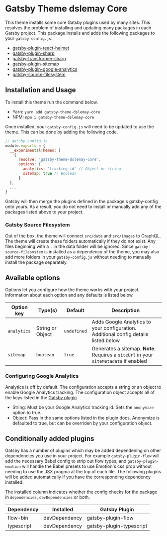 # Gatsby Theme dslemay Core

This theme installs some core Gatsby plugins used by many sites. This resolves the problem of installing and updating many packages in each Gatsby project. This package installs and adds the following packages to your `gatsby-config.js`:

- [gatsby-plugin-react-helmet](https://www.gatsbyjs.org/packages/gatsby-plugin-react-helmet)
- [gatsby-plugin-sharp](https://www.gatsbyjs.org/packages/gatsby-plugin-sharp/)
- [gatsby-transformer-sharp](https://www.gatsbyjs.org/packages/gatsby-transformer-sharp/)
- [gatsby-plugin-sitemap](https://www.gatsbyjs.org/packages/gatsby-plugin-sitemap/)
- [gatsby-plugin-google-analytics](https://www.gatsbyjs.org/packages/gatsby-plugin-google-analytics/)
- [gatsby-source-filesystem](https://www.gatsbyjs.org/packages/gatsby-source-filesystem/)

## Installation and Usage

To install this theme run the command below.

- Yarn: `yarn add gatsby-theme-dslemay-core`
- NPM: `npm i gatsby-theme-dslemay-core`

Once installed, your `gatsby-config.js` will need to be updated to use the theme. This can be done by adding the following code.

```javascript
// gatsby-config.js
module.exports = {
  __experimentalThemes: [
    {
      resolve: 'gatsby-theme-dslemay-core',
      options: {
        analytics: 'tracking-id' // Object or string
        sitemap: true // Boolean
      }
  ],
  ...
}
```

Gatsby will then merge the plugins defined in the package's gatsby-config onto yours. As a result, you do not need to install or manually add any of the packages listed above to your project.

### Gatsby Source Filesystem

Out of the box, the theme will connect `src/data` and `src/images` to GraphQL. The theme will create these folders automatically if they do not exist. Any files beginning with a `.` in the data folder will be ignored. Since `gatsby-source-filesystem` is installed as a dependency of the theme, you may also add more folders in your `gatsby-config.js` without needing to manually install the package separately.

## Available options

Options let you configure how the theme works with your project. Information about each option and any defaults is listed below.

| Option key  | Type(s)          | Default     | Description                                                                           |
| ----------- | ---------------- | ----------- | ------------------------------------------------------------------------------------- |
| `analytics` | String or Object | `undefined` | Adds Google Analytics to your configuration. Additional config details listed below   |
| `sitemap`   | `boolean`        | `true`      | Generates a sitemap. **Note**: Requires a `siteUrl` in your `siteMetadata` if enabled |

### Configuring Google Analytics

Analytics is off by default. The configuration accepts a string or an object to enable Google Analytics tracking. The configuration object accepts all of the keys listed in the [Gatsby plugin](https://www.gatsbyjs.org/packages/gatsby-plugin-google-analytics/)

- String: Must be your Google Analytics tracking id. Sets the `anonymize` option to true.
- Object: Pass in the same options listed in the plugin docs. Anonymize is defaulted to true, but can be overriden by your configuration object.

## Conditionally added plugins

Gatsby has a number of plugins which may be added dependening on other dependencies you use in your project. For example `gatsby-plugin-flow` will add the necessary Babel config to strip out flow types, and `gatsby-plugin-emotion` will handle the Babel presets to use Emotion's css prop without needing to use the JSX pragma at the top of each file. The following plugins will be added automatically if you have the corresponding dependency installed.

The installed column indicates whether the config checks for the package in `dependencies`, `devDependencies` or both.

| Dependency | Installed     | Gatsby Plugin            |
| ---------- | ------------- | ------------------------ |
| flow-bin   | devDependency | gatsby-plugin-flow       |
| typescript | devDependency | gatsby-plugin-typescript |
